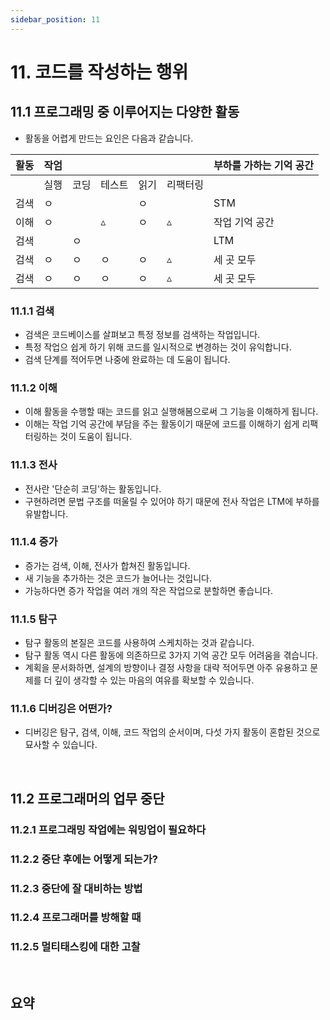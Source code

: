 ```yaml
---
sidebar_position: 11
---
```


# 11. 코드를 작성하는 행위

## 11.1 프로그래밍 중 이루어지는 다양한 활동

- 활동을 어렵게 만드는 요인은 다음과 같습니다.

| 활동 | 작엄 |      |        |      |          | 부하를 가하는 기억 공간 |
|-     |-     |-     |-       |-     |-         |-  |
|      | 실행 | 코딩 | 테스트 | 읽기 | 리팩터링 |   |
| 검색 |  ㅇ  |      |       |  ㅇ   |          |  STM       |
| 이해 |  ㅇ  |      |   ▵   |  ㅇ   |    ▵     |  작업 기억 공간       |
| 검색 |      |  ㅇ  |       |       |          |  LTM       |
| 검색 |  ㅇ  |  ㅇ  |  ㅇ   |  ㅇ   |    ▵     |  세 곳 모두       |
| 검색 |  ㅇ  |  ㅇ  |  ㅇ   |  ㅇ   |    ▵     |  세 곳 모두       |

### 11.1.1 검색

- 검색은 코드베이스를 살펴보고 특정 정보를 검색하는 작업입니다.
- 특정 작업으 쉽게 하기 위해 코드를 일시적으로 변경하는 것이 유익합니다.
- 검색 단계를 적어두면 나중에 완료하는 데 도움이 됩니다.

### 11.1.2 이해

- 이해 활동을 수행할 때는 코드를 읽고 실행해봄으로써 그 기능을 이해하게 됩니다.
- 이해는 작업 기억 공간에 부담을 주는 활동이기 때문에 코드를 이해하기 쉽게 리팩터링하는 것이 도움이 됩니다.

### 11.1.3 전사

- 전사란 '단순히 코딩'하는 활동입니다.
- 구현하려면 문법 구조를 떠울릴 수 있어야 하기 때문에 전사 작업은 LTM에 부하를 유발합니다.

### 11.1.4 증가

- 증가는 검색, 이해, 전사가 합쳐진 활동입니다.
- 새 기능을 추가하는 것은 코드가 늘어나는 것입니다.
- 가능하다면 증가 작업을 여러 개의 작은 작업으로 분할하면 좋습니다.

### 11.1.5 탐구

- 탐구 활동의 본질은 코드를 사용하여 스케치하는 것과 같습니다.
- 탐구 활동 역시 다른 활동에 의존하므로 3가지 기억 공간 모두 어려움을 겪습니다.
- 계획을 문서화하면, 설계의 방향이나 결정 사항을 대략 적어두면 아주 유용하고 문제를 더 깊이 생각할 수 있는 마음의 여유를 확보할 수 있습니다.

### 11.1.6 디버깅은 어떤가?

- 디버깅은 탐구, 검색, 이해, 코드 작업의 순서이며, 다섯 가지 활동이 혼합된 것으로 묘사할 수 있습니다.

<br/>

## 11.2 프로그래머의 업무 중단

### 11.2.1 프로그래밍 작업에는 워밍업이 필요하다

### 11.2.2 중단 후에는 어떻게 되는가?

### 11.2.3 중단에 잘 대비하는 방법

### 11.2.4 프로그래머를 방해할 때

### 11.2.5 멀티태스킹에 대한 고찰

<br/>

## 요약